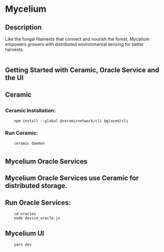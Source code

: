  # Mycelium
 ## Description
 Like the fungal filaments that connect and nourish the forest, Mycelium empowers growers with distributed environmental sensing for better harvests.<br><br>
 ## Getting Started with Ceramic, Oracle Service and the UI
 ## Ceramic
 ##
 ### Ceramic Installation:
```
    npm install --global @ceramicnetwork/cli @glazed/cli 
```
 ### Run Ceramic:
```
    ceramic daemon
```
#

## Mycelium Oracle Services
## Mycelium Oracle Services use Ceramic for distributed storage.
## Run Oracle Services:
```
    cd oracles
    node device_oracle.js
```

## Mycelium UI
```
    yarn dev
```
